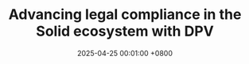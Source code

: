---
title: "Advancing legal compliance in the Solid ecosystem with DPV"
slides: "https://w3id.org/people/besteves/slides/2025/SoSy-ELSA"
date: 2025-04-25 00:01:00 +0800
event: "From concept to reality: becoming a pod provider, co-located at Solid Symposium 2025"
event_url: "https://solidweb.me/bbuelens/sosy2025/index.html"
location: 'Leiden, Netherlands'

keywords: Legal compliance, DPV, Solid

cover: https://w3id.org/people/besteves/slides/2025/SoSy-ELSA
authors: # * for equal contribution # for corresponding author
  - Beatriz Esteves
# links:
  #Slides: https://docs.google.com/presentation/d/1_bGV6QkydgzWYaKnBtLtgS-d0Xe_k5ItwnarVCvjXi4/edit?usp=sharing
---
